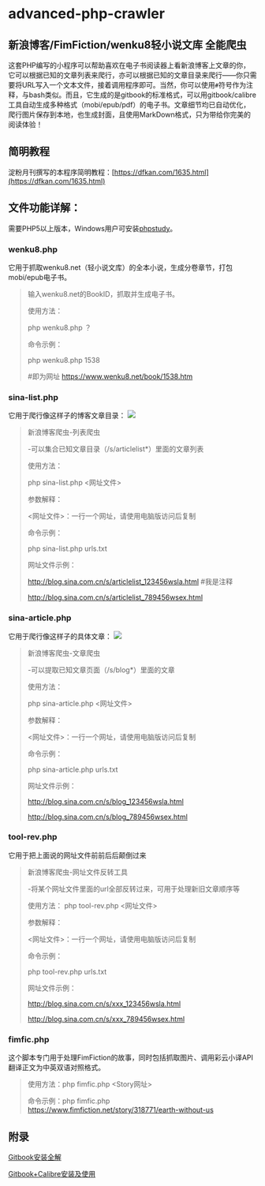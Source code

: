 # advanced-php-crawler
## 新浪博客/FimFiction/wenku8轻小说文库 全能爬虫

这套PHP编写的小程序可以帮助喜欢在电子书阅读器上看新浪博客上文章的你，它可以根据已知的文章列表来爬行，亦可以根据已知的文章目录来爬行——你只需要将URL写入一个文本文件，接着调用程序即可。当然，你可以使用`#`符号作为注释，与bash类似。而且，它生成的是gitbook的标准格式，可以用gitbook/calibre工具自动生成多种格式（mobi/epub/pdf）的电子书。文章细节均已自动优化，爬行图片保存到本地，也生成封面，且使用MarkDown格式，只为带给你完美的阅读体验！
## 简明教程
淀粉月刊撰写的本程序简明教程：[https://dfkan.com/1635.html](https://dfkan.com/1635.html)
## 文件功能详解：

需要PHP5以上版本，Windows用户可安装[phpstudy](http://www.phpstudy.net/)。

### wenku8.php

它用于抓取wenku8.net（轻小说文库）的全本小说，生成分卷章节，打包mobi/epub电子书。

> 输入wenku8.net的BookID，抓取并生成电子书。
> 
> 使用方法：
> 
> php wenku8.php <BookID>？
> 
> 命令示例：
> 
> php wenku8.php 1538
> 
> #即为网址 https://www.wenku8.net/book/1538.htm

### sina-list.php

它用于爬行像这样子的博客文章目录：
![][image-1]

>  新浪博客爬虫-列表爬虫
> 
> -可以集合已知文章目录（/s/articlelist*）里面的文章列表
> 
> 使用方法：
> 
> php sina-list.php \<网址文件\>
> 
> 参数解释：
> 
> \<网址文件\>：一行一个网址，请使用电脑版访问后复制
> 
> 命令示例：
> 
> php sina-list.php urls.txt
> 
> 网址文件示例：
> 
> http://blog.sina.com.cn/s/articlelist_123456wsla.html #我是注释
> 
> http://blog.sina.com.cn/s/articlelist_789456wsex.html 
> 

### sina-article.php
它用于爬行像这样子的具体文章：
![][image-2]

> 新浪博客爬虫-文章爬虫
> 
> -可以提取已知文章页面（/s/blog*）里面的文章
> 
> 使用方法：
> 
> php sina-article.php \<网址文件\>
> 
> 参数解释：
> 
> \<网址文件\>：一行一个网址，请使用电脑版访问后复制
> 
> 命令示例：
> 
> php sina-article.php urls.txt
> 
> 网址文件示例：
> 
> http://blog.sina.com.cn/s/blog_123456wsla.html
> 
> http://blog.sina.com.cn/s/blog_789456wsex.html
> 

### tool-rev.php
它用于把上面说的网址文件前前后后颠倒过来
> 新浪博客爬虫-网址文件反转工具
> 
> -将某个网址文件里面的url全部反转过来，可用于处理新旧文章顺序等
> 
> 使用方法：
> php tool-rev.php \<网址文件\>
> 
> 参数解释：
> 
> \<网址文件\>：一行一个网址，请使用电脑版访问后复制
> 
> 命令示例：
> 
> php tool-rev.php urls.txt
> 
> 网址文件示例：
> 
> http://blog.sina.com.cn/s/xxx_123456wsla.html
> 
> http://blog.sina.com.cn/s/xxx_789456wsex.html
> 

### fimfic.php
这个脚本专门用于处理FimFiction的故事，同时包括抓取图片、调用彩云小译API翻译正文为中英双语对照格式。

> 使用方法：php fimfic.php <Story网址>
> 
> 命令示例：php fimfic.php https://www.fimfiction.net/story/318771/earth-without-us

## 附录
[Gitbook安装全解](http://www.jianshu.com/p/7476afdd9248)

[Gitbook+Calibre安装及使用](https://kindlefere.com/post/288.html#gb_6)

[1]:	https://kindlefere.com/post/82.html

[image-1]:	https://ww2.sinaimg.cn/large/006tNbRwgy1fdizlqnd8qj30s40i30wu.jpg
[image-2]:	https://ww1.sinaimg.cn/large/006tNbRwgy1fdizoxf1ivj30i40m7tgl.jpg